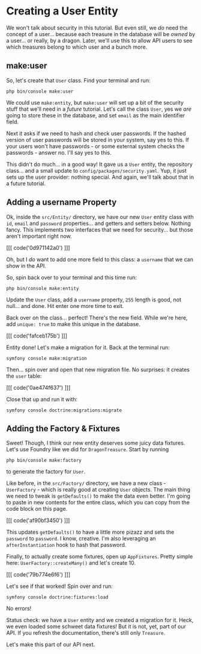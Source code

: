 # Creating a User Entity

We won't talk about security in this tutorial. But even still, we *do* need the concept
of a user... because each treasure in the database will be *owned* by a user...
or really, by a dragon. Later, we'll use this to allow API users to see which
treasures belong to which user and a bunch more.

## make:user

So, let's create that `User` class. Find your terminal and run:

```terminal
php bin/console make:user
```

We could use `make:entity`, but `make:user` will set up a bit of the security stuff
that we'll need in a *future* tutorial. Let's call the class `User`, yes we *are*
going to store these in the database, and set `email` as the main identifier field.

Next it asks if we need to hash and check user passwords. If the hashed version of
user passwords will be stored in your system, say yes to this. If your users won't
have passwords - or some external system checks the passwords - answer no. I'll
say yes to this.

This didn't do much... in a good way! It gave us a `User` entity, the repository
class... and a small update to `config/packages/security.yaml`. Yup, it just sets
up the user provider: nothing special. And again, we'll talk about that in a
future tutorial.

## Adding a username Property

Ok, inside the `src/Entity/` directory, we have our new `User` entity class with
`id`, `email` and `password` properties... and getters and setters below. Nothing
fancy. This implements two interfaces that we need for security... but those aren't
important right now.

[[[ code('0d971142a0') ]]]

Oh, but I *do* want to add one more field to this class: a `username` that we can
show in the API.

So, spin back over to your terminal and this time run:

```terminal
php bin/console make:entity
```

Update the `User` class, add a `username` property, `255` length is good, not null...
and done. Hit enter one more time to exit.

Back over on the class... perfect! There's the new field. While we're here, add
`unique: true` to make this unique in the database.

[[[ code('fafceb175b') ]]]

Entity done! Let's make a migration for it. Back at the terminal run:

```terminal
symfony console make:migration
```

Then... spin over and open that new migration file. No surprises: it creates the
`user` table:

[[[ code('0ae474f637') ]]]

Close that up and run it with:

```terminal
symfony console doctrine:migrations:migrate
```

## Adding the Factory & Fixtures

Sweet! Though, I think our new entity deserves some juicy data fixtures. Let's
use Foundry like we did for `DragonTreasure`. Start by running

```terminal
php bin/console make:factory
```

to generate the factory for `User`.

Like before, in the `src/Factory/` directory, we have a new class - `UserFactory` -
which is really good at creating `User` objects. The main thing we need to tweak
is `getDefaults()` to make the data even better. I'm going to paste in new
contents for the entire class, which you can copy from the code block on this page.

[[[ code('af90bf3450') ]]]

This updates `getDefaults()` to have a little more pizazz and sets the `password`
to `password`. I know, creative. I'm also leveraging an `afterInstantiation` hook
to hash that password.

Finally, to actually create some fixtures, open up `AppFixtures`. Pretty simple
here: `UserFactory::createMany()` and let's create 10.

[[[ code('79b774e6f6') ]]]

Let's see if that worked! Spin over and run:

```terminal
symfony console doctrine:fixtures:load
```

No errors!

Status check: we have a `User` entity and we created a migration for it. Heck, we even
loaded some schweet data fixtures! But it is not, yet, part of our API. If you refresh
the documentation, there's still only `Treasure`.

Let's make this part of our API next.
